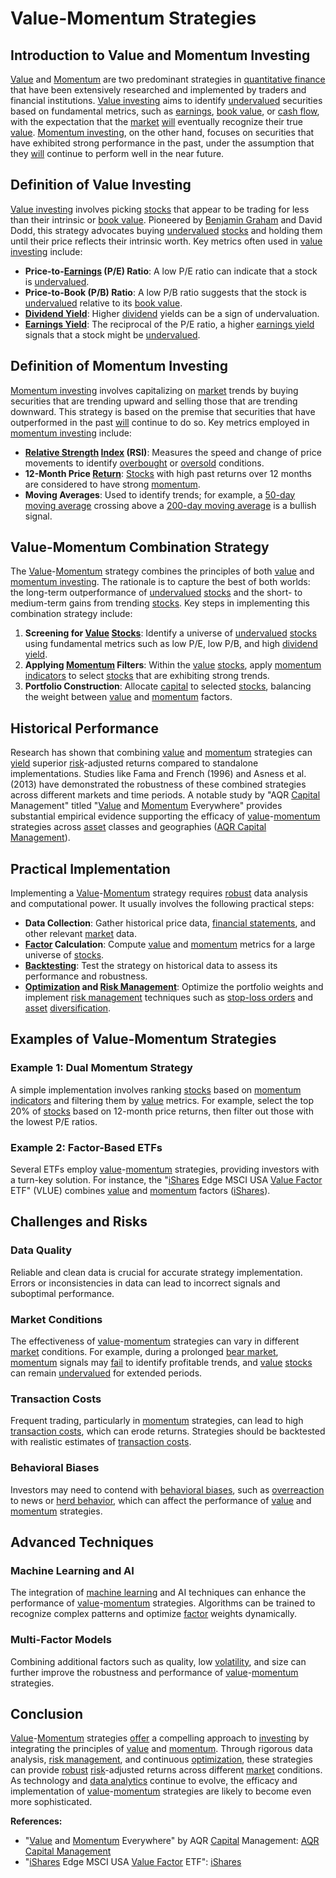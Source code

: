 # Value-Momentum Strategies

## Introduction to Value and Momentum Investing

[Value](../v/value.md) and [Momentum](../m/momentum.md) are two predominant strategies in [quantitative finance](../q/quantitative_finance.md) that have been extensively researched and implemented by traders and financial institutions. [Value investing](../v/value_investing.md) aims to identify [undervalued](../u/undervalued.md) securities based on fundamental metrics, such as [earnings](../e/earnings.md), [book value](../b/book_value.md), or [cash flow](../c/cash_flow.md), with the expectation that the [market](../m/market.md) [will](../w/will.md) eventually recognize their true [value](../v/value.md). [Momentum investing](../m/momentum_investing.md), on the other hand, focuses on securities that have exhibited strong performance in the past, under the assumption that they [will](../w/will.md) continue to perform well in the near future.

## Definition of Value Investing

[Value investing](../v/value_investing.md) involves picking [stocks](../s/stock.md) that appear to be trading for less than their intrinsic or [book value](../b/book_value.md). Pioneered by [Benjamin Graham](../b/benjamin_graham.md) and David Dodd, this strategy advocates buying [undervalued](../u/undervalued.md) [stocks](../s/stock.md) and holding them until their price reflects their intrinsic worth. Key metrics often used in [value investing](../v/value_investing.md) include:

- **Price-to-[Earnings](../e/earnings.md) (P/E) Ratio**: A low P/E ratio can indicate that a stock is [undervalued](../u/undervalued.md).
- **Price-to-Book (P/B) Ratio**: A low P/B ratio suggests that the stock is [undervalued](../u/undervalued.md) relative to its [book value](../b/book_value.md).
- **[Dividend Yield](../d/dividend_yield.md)**: Higher [dividend](../d/dividend.md) yields can be a sign of undervaluation.
- **[Earnings Yield](../e/earnings_yield.md)**: The reciprocal of the P/E ratio, a higher [earnings yield](../e/earnings_yield.md) signals that a stock might be [undervalued](../u/undervalued.md).

## Definition of Momentum Investing

[Momentum investing](../m/momentum_investing.md) involves capitalizing on [market](../m/market.md) trends by buying securities that are trending upward and selling those that are trending downward. This strategy is based on the premise that securities that have outperformed in the past [will](../w/will.md) continue to do so. Key metrics employed in [momentum investing](../m/momentum_investing.md) include:

- **[Relative Strength](../r/relative_strength.md) [Index](../i/index_instrument.md) (RSI)**: Measures the speed and change of price movements to identify [overbought](../o/overbought.md) or [oversold](../o/oversold.md) conditions.
- **12-Month Price [Return](../r/return.md)**: [Stocks](../s/stock.md) with high past returns over 12 months are considered to have strong [momentum](../m/momentum.md).
- **Moving Averages**: Used to identify trends; for example, a [50-day moving average](../1/50-day_moving_average.md) crossing above a [200-day moving average](../1/200-day_moving_average.md) is a bullish signal.

## Value-Momentum Combination Strategy

The [Value](../v/value.md)-[Momentum](../m/momentum.md) strategy combines the principles of both [value](../v/value.md) and [momentum investing](../m/momentum_investing.md). The rationale is to capture the best of both worlds: the long-term outperformance of [undervalued](../u/undervalued.md) [stocks](../s/stock.md) and the short- to medium-term gains from trending [stocks](../s/stock.md). Key steps in implementing this combination strategy include:

1. **Screening for [Value](../v/value.md) [Stocks](../s/stock.md)**: Identify a universe of [undervalued](../u/undervalued.md) [stocks](../s/stock.md) using fundamental metrics such as low P/E, low P/B, and high [dividend yield](../d/dividend_yield.md).
2. **Applying [Momentum](../m/momentum.md) Filters**: Within the [value](../v/value.md) [stocks](../s/stock.md), apply [momentum indicators](../m/momentum_indicators.md) to select [stocks](../s/stock.md) that are exhibiting strong trends.
3. **Portfolio Construction**: Allocate [capital](../c/capital.md) to selected [stocks](../s/stock.md), balancing the weight between [value](../v/value.md) and [momentum](../m/momentum.md) factors.

## Historical Performance

Research has shown that combining [value](../v/value.md) and [momentum](../m/momentum.md) strategies can [yield](../y/yield.md) superior [risk](../r/risk.md)-adjusted returns compared to standalone implementations. Studies like Fama and French (1996) and Asness et al. (2013) have demonstrated the robustness of these combined strategies across different markets and time periods. A notable study by "AQR [Capital](../c/capital.md) Management" titled "[Value](../v/value.md) and [Momentum](../m/momentum.md) Everywhere" provides substantial empirical evidence supporting the efficacy of [value](../v/value.md)-[momentum](../m/momentum.md) strategies across [asset](../a/asset.md) classes and geographies ([AQR Capital Management](https://www.aqr.com/Insights/Research/White-Papers/Value-and-Momentum-Everywhere)).

## Practical Implementation

Implementing a [Value](../v/value.md)-[Momentum](../m/momentum.md) strategy requires [robust](../r/robust.md) data analysis and computational power. It usually involves the following practical steps:

- **Data Collection**: Gather historical price data, [financial statements](../f/financial_statements.md), and other relevant [market](../m/market.md) data.
- **[Factor](../f/factor.md) Calculation**: Compute [value](../v/value.md) and [momentum](../m/momentum.md) metrics for a large universe of [stocks](../s/stock.md).
- **[Backtesting](../b/backtesting.md)**: Test the strategy on historical data to assess its performance and robustness.
- **[Optimization](../o/optimization.md) and [Risk Management](../r/risk_management.md)**: Optimize the portfolio weights and implement [risk management](../r/risk_management.md) techniques such as [stop-loss orders](../s/stop-loss_orders.md) and [asset](../a/asset.md) [diversification](../d/diversification.md).

## Examples of Value-Momentum Strategies

### Example 1: Dual Momentum Strategy

A simple implementation involves ranking [stocks](../s/stock.md) based on [momentum indicators](../m/momentum_indicators.md) and filtering them by [value](../v/value.md) metrics. For example, select the top 20% of [stocks](../s/stock.md) based on 12-month price returns, then filter out those with the lowest P/E ratios.

### Example 2: Factor-Based ETFs

Several ETFs employ [value](../v/value.md)-[momentum](../m/momentum.md) strategies, providing investors with a turn-key solution. For instance, the "[iShares](../i/ishares.md) Edge MSCI USA [Value Factor](../v/value_factor.md) ETF" (VLUE) combines [value](../v/value.md) and [momentum](../m/momentum.md) factors ([iShares](https://www.ishares.com/us/products/239726/ishares-msci-usa-momentum-factor-etf)).

## Challenges and Risks

### Data Quality

Reliable and clean data is crucial for accurate strategy implementation. Errors or inconsistencies in data can lead to incorrect signals and suboptimal performance.

### Market Conditions

The effectiveness of [value](../v/value.md)-[momentum](../m/momentum.md) strategies can vary in different [market](../m/market.md) conditions. For example, during a prolonged [bear market](../b/bear_market.md), [momentum](../m/momentum.md) signals may [fail](../f/fail.md) to identify profitable trends, and [value](../v/value.md) [stocks](../s/stock.md) can remain [undervalued](../u/undervalued.md) for extended periods.

### Transaction Costs

Frequent trading, particularly in [momentum](../m/momentum.md) strategies, can lead to high [transaction costs](../t/transaction_costs.md), which can erode returns. Strategies should be backtested with realistic estimates of [transaction costs](../t/transaction_costs.md).

### Behavioral Biases

Investors may need to contend with [behavioral biases](../b/behavioral_biases_in_trading.md), such as [overreaction](../o/overreaction.md) to news or [herd behavior](../h/herd_behavior_in_trading.md), which can affect the performance of [value](../v/value.md) and [momentum](../m/momentum.md) strategies.

## Advanced Techniques

### Machine Learning and AI

The integration of [machine learning](../m/machine_learning.md) and AI techniques can enhance the performance of [value](../v/value.md)-[momentum](../m/momentum.md) strategies. Algorithms can be trained to recognize complex patterns and optimize [factor](../f/factor.md) weights dynamically.

### Multi-Factor Models

Combining additional factors such as quality, low [volatility](../v/volatility.md), and size can further improve the robustness and performance of [value](../v/value.md)-[momentum](../m/momentum.md) strategies.

## Conclusion

[Value](../v/value.md)-[Momentum](../m/momentum.md) strategies [offer](../o/offer.md) a compelling approach to [investing](../i/investing.md) by integrating the principles of [value](../v/value.md) and [momentum](../m/momentum.md). Through rigorous data analysis, [risk management](../r/risk_management.md), and continuous [optimization](../o/optimization.md), these strategies can provide [robust](../r/robust.md) [risk](../r/risk.md)-adjusted returns across different [market](../m/market.md) conditions. As technology and [data analytics](../d/data_analytics.md) continue to evolve, the efficacy and implementation of [value](../v/value.md)-[momentum](../m/momentum.md) strategies are likely to become even more sophisticated.

**References:**
- "[Value](../v/value.md) and [Momentum](../m/momentum.md) Everywhere" by AQR [Capital](../c/capital.md) Management: [AQR Capital Management](https://www.aqr.com/Insights/Research/White-Papers/Value-and-Momentum-Everywhere)
- "[iShares](../i/ishares.md) Edge MSCI USA [Value Factor](../v/value_factor.md) ETF": [iShares](https://www.ishares.com/us/products/239726/ishares-msci-usa-momentum-factor-etf)
